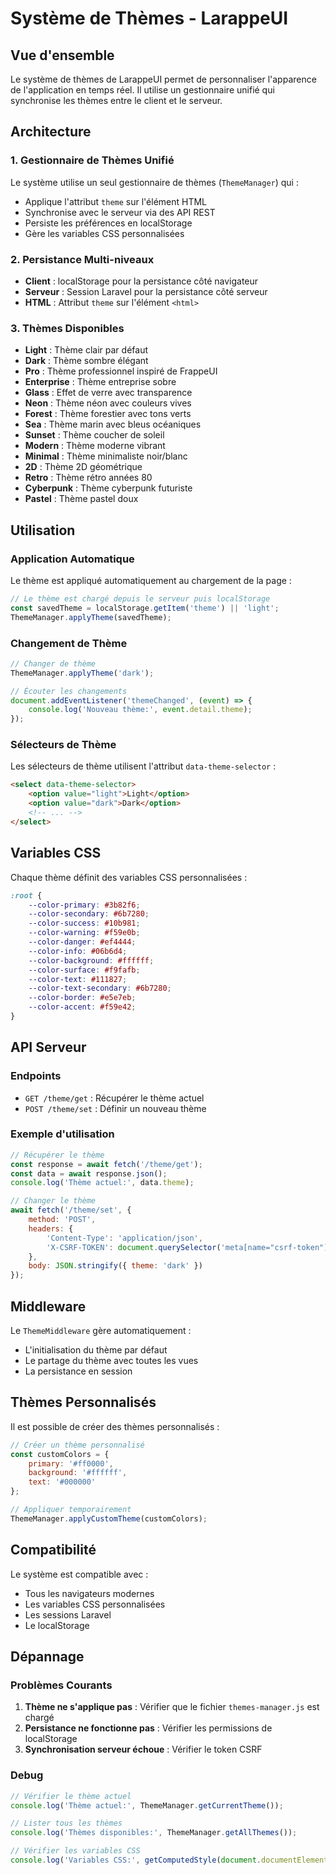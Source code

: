 # Système de Thèmes - LarappeUI

## Vue d'ensemble

Le système de thèmes de LarappeUI permet de personnaliser l'apparence de l'application en temps réel. Il utilise un gestionnaire unifié qui synchronise les thèmes entre le client et le serveur.

## Architecture

### 1. Gestionnaire de Thèmes Unifié

Le système utilise un seul gestionnaire de thèmes (`ThemeManager`) qui :
- Applique l'attribut `theme` sur l'élément HTML
- Synchronise avec le serveur via des API REST
- Persiste les préférences en localStorage
- Gère les variables CSS personnalisées

### 2. Persistance Multi-niveaux

- **Client** : localStorage pour la persistance côté navigateur
- **Serveur** : Session Laravel pour la persistance côté serveur
- **HTML** : Attribut `theme` sur l'élément `<html>`

### 3. Thèmes Disponibles

- **Light** : Thème clair par défaut
- **Dark** : Thème sombre élégant
- **Pro** : Thème professionnel inspiré de FrappeUI
- **Enterprise** : Thème entreprise sobre
- **Glass** : Effet de verre avec transparence
- **Neon** : Thème néon avec couleurs vives
- **Forest** : Thème forestier avec tons verts
- **Sea** : Thème marin avec bleus océaniques
- **Sunset** : Thème coucher de soleil
- **Modern** : Thème moderne vibrant
- **Minimal** : Thème minimaliste noir/blanc
- **2D** : Thème 2D géométrique
- **Retro** : Thème rétro années 80
- **Cyberpunk** : Thème cyberpunk futuriste
- **Pastel** : Thème pastel doux

## Utilisation

### Application Automatique

Le thème est appliqué automatiquement au chargement de la page :

```javascript
// Le thème est chargé depuis le serveur puis localStorage
const savedTheme = localStorage.getItem('theme') || 'light';
ThemeManager.applyTheme(savedTheme);
```

### Changement de Thème

```javascript
// Changer de thème
ThemeManager.applyTheme('dark');

// Écouter les changements
document.addEventListener('themeChanged', (event) => {
    console.log('Nouveau thème:', event.detail.theme);
});
```

### Sélecteurs de Thème

Les sélecteurs de thème utilisent l'attribut `data-theme-selector` :

```html
<select data-theme-selector>
    <option value="light">Light</option>
    <option value="dark">Dark</option>
    <!-- ... -->
</select>
```

## Variables CSS

Chaque thème définit des variables CSS personnalisées :

```css
:root {
    --color-primary: #3b82f6;
    --color-secondary: #6b7280;
    --color-success: #10b981;
    --color-warning: #f59e0b;
    --color-danger: #ef4444;
    --color-info: #06b6d4;
    --color-background: #ffffff;
    --color-surface: #f9fafb;
    --color-text: #111827;
    --color-text-secondary: #6b7280;
    --color-border: #e5e7eb;
    --color-accent: #f59e42;
}
```

## API Serveur

### Endpoints

- `GET /theme/get` : Récupérer le thème actuel
- `POST /theme/set` : Définir un nouveau thème

### Exemple d'utilisation

```javascript
// Récupérer le thème
const response = await fetch('/theme/get');
const data = await response.json();
console.log('Thème actuel:', data.theme);

// Changer le thème
await fetch('/theme/set', {
    method: 'POST',
    headers: {
        'Content-Type': 'application/json',
        'X-CSRF-TOKEN': document.querySelector('meta[name="csrf-token"]').content
    },
    body: JSON.stringify({ theme: 'dark' })
});
```

## Middleware

Le `ThemeMiddleware` gère automatiquement :
- L'initialisation du thème par défaut
- Le partage du thème avec toutes les vues
- La persistance en session

## Thèmes Personnalisés

Il est possible de créer des thèmes personnalisés :

```javascript
// Créer un thème personnalisé
const customColors = {
    primary: '#ff0000',
    background: '#ffffff',
    text: '#000000'
};

// Appliquer temporairement
ThemeManager.applyCustomTheme(customColors);
```

## Compatibilité

Le système est compatible avec :
- Tous les navigateurs modernes
- Les variables CSS personnalisées
- Les sessions Laravel
- Le localStorage

## Dépannage

### Problèmes Courants

1. **Thème ne s'applique pas** : Vérifier que le fichier `themes-manager.js` est chargé
2. **Persistance ne fonctionne pas** : Vérifier les permissions de localStorage
3. **Synchronisation serveur échoue** : Vérifier le token CSRF

### Debug

```javascript
// Vérifier le thème actuel
console.log('Thème actuel:', ThemeManager.getCurrentTheme());

// Lister tous les thèmes
console.log('Thèmes disponibles:', ThemeManager.getAllThemes());

// Vérifier les variables CSS
console.log('Variables CSS:', getComputedStyle(document.documentElement));
``` 